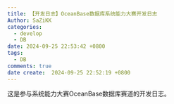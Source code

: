 ```yaml
---
title: 【开发日志】OceanBase数据库系统能力大赛开发日志
Author: SaZiKK
categories:
  - develop
  - DB
date: 2024-09-25 22:53:42 +0800
tags:
  - DB
comments: true
date create:  2024-09-25 22:52:19 +0800
---
```

这是参与系统能力大赛OceanBase数据库赛道的开发日志。
